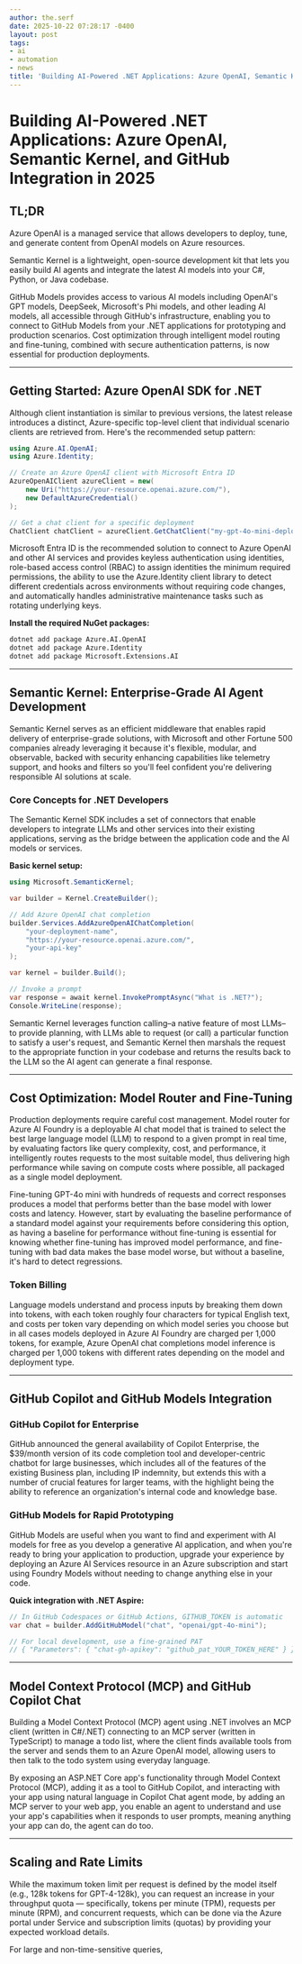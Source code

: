 ```yaml
---
author: the.serf
date: 2025-10-22 07:28:17 -0400
layout: post
tags:
- ai
- automation
- news
title: 'Building AI-Powered .NET Applications: Azure OpenAI, Semantic Kernel, and GitHub Integration in 2025'
---
```

# Building AI-Powered .NET Applications: Azure OpenAI, Semantic Kernel, and GitHub Integration in 2025

## TL;DR


Azure OpenAI is a managed service that allows developers to deploy, tune, and generate content from OpenAI models on Azure resources.
 
Semantic Kernel is a lightweight, open-source development kit that lets you easily build AI agents and integrate the latest AI models into your C#, Python, or Java codebase.
 
GitHub Models provides access to various AI models including OpenAI's GPT models, DeepSeek, Microsoft's Phi models, and other leading AI models, all accessible through GitHub's infrastructure, enabling you to connect to GitHub Models from your .NET applications for prototyping and production scenarios.
 Cost optimization through intelligent model routing and fine-tuning, combined with secure authentication patterns, is now essential for production deployments.

---

## Getting Started: Azure OpenAI SDK for .NET


Although client instantiation is similar to previous versions, the latest release introduces a distinct, Azure-specific top-level client that individual scenario clients are retrieved from.
 Here's the recommended setup pattern:

```csharp
using Azure.AI.OpenAI;
using Azure.Identity;

// Create an Azure OpenAI client with Microsoft Entra ID
AzureOpenAIClient azureClient = new(
    new Uri("https://your-resource.openai.azure.com/"),
    new DefaultAzureCredential()
);

// Get a chat client for a specific deployment
ChatClient chatClient = azureClient.GetChatClient("my-gpt-4o-mini-deployment");
```


Microsoft Entra ID is the recommended solution to connect to Azure OpenAI and other AI services and provides keyless authentication using identities, role-based access control (RBAC) to assign identities the minimum required permissions, the ability to use the Azure.Identity client library to detect different credentials across environments without requiring code changes, and automatically handles administrative maintenance tasks such as rotating underlying keys.


**Install the required NuGet packages:**

```bash
dotnet add package Azure.AI.OpenAI
dotnet add package Azure.Identity
dotnet add package Microsoft.Extensions.AI
```

---

## Semantic Kernel: Enterprise-Grade AI Agent Development


Semantic Kernel serves as an efficient middleware that enables rapid delivery of enterprise-grade solutions, with Microsoft and other Fortune 500 companies already leveraging it because it's flexible, modular, and observable, backed with security enhancing capabilities like telemetry support, and hooks and filters so you'll feel confident you're delivering responsible AI solutions at scale.


### Core Concepts for .NET Developers


The Semantic Kernel SDK includes a set of connectors that enable developers to integrate LLMs and other services into their existing applications, serving as the bridge between the application code and the AI models or services.


**Basic kernel setup:**

```csharp
using Microsoft.SemanticKernel;

var builder = Kernel.CreateBuilder();

// Add Azure OpenAI chat completion
builder.Services.AddAzureOpenAIChatCompletion(
    "your-deployment-name",
    "https://your-resource.openai.azure.com/",
    "your-api-key"
);

var kernel = builder.Build();

// Invoke a prompt
var response = await kernel.InvokePromptAsync("What is .NET?");
Console.WriteLine(response);
```


Semantic Kernel leverages function calling–a native feature of most LLMs–to provide planning, with LLMs able to request (or call) a particular function to satisfy a user's request, and Semantic Kernel then marshals the request to the appropriate function in your codebase and returns the results back to the LLM so the AI agent can generate a final response.


---

## Cost Optimization: Model Router and Fine-Tuning

Production deployments require careful cost management. 
Model router for Azure AI Foundry is a deployable AI chat model that is trained to select the best large language model (LLM) to respond to a given prompt in real time, by evaluating factors like query complexity, cost, and performance, it intelligently routes requests to the most suitable model, thus delivering high performance while saving on compute costs where possible, all packaged as a single model deployment.



Fine-tuning GPT-4o mini with hundreds of requests and correct responses produces a model that performs better than the base model with lower costs and latency.
 However, 
start by evaluating the baseline performance of a standard model against your requirements before considering this option, as having a baseline for performance without fine-tuning is essential for knowing whether fine-tuning has improved model performance, and fine-tuning with bad data makes the base model worse, but without a baseline, it's hard to detect regressions.


### Token Billing


Language models understand and process inputs by breaking them down into tokens, with each token roughly four characters for typical English text, and costs per token vary depending on which model series you choose but in all cases models deployed in Azure AI Foundry are charged per 1,000 tokens, for example, Azure OpenAI chat completions model inference is charged per 1,000 tokens with different rates depending on the model and deployment type.


---

## GitHub Copilot and GitHub Models Integration

### GitHub Copilot for Enterprise


GitHub announced the general availability of Copilot Enterprise, the $39/month version of its code completion tool and developer-centric chatbot for large businesses, which includes all of the features of the existing Business plan, including IP indemnity, but extends this with a number of crucial features for larger teams, with the highlight being the ability to reference an organization's internal code and knowledge base.


### GitHub Models for Rapid Prototyping


GitHub Models are useful when you want to find and experiment with AI models for free as you develop a generative AI application, and when you're ready to bring your application to production, upgrade your experience by deploying an Azure AI Services resource in an Azure subscription and start using Foundry Models without needing to change anything else in your code.


**Quick integration with .NET Aspire:**

```csharp
// In GitHub Codespaces or GitHub Actions, GITHUB_TOKEN is automatic
var chat = builder.AddGitHubModel("chat", "openai/gpt-4o-mini");

// For local development, use a fine-grained PAT
// { "Parameters": { "chat-gh-apikey": "github_pat_YOUR_TOKEN_HERE" } }
```

---

## Model Context Protocol (MCP) and GitHub Copilot Chat


Building a Model Context Protocol (MCP) agent using .NET involves an MCP client (written in C#/.NET) connecting to an MCP server (written in TypeScript) to manage a todo list, where the client finds available tools from the server and sends them to an Azure OpenAI model, allowing users to then talk to the todo system using everyday language.



By exposing an ASP.NET Core app's functionality through Model Context Protocol (MCP), adding it as a tool to GitHub Copilot, and interacting with your app using natural language in Copilot Chat agent mode, by adding an MCP server to your web app, you enable an agent to understand and use your app's capabilities when it responds to user prompts, meaning anything your app can do, the agent can do too.


---

## Scaling and Rate Limits


While the maximum token limit per request is defined by the model itself (e.g., 128k tokens for GPT-4-128k), you can request an increase in your throughput quota — specifically, tokens per minute (TPM), requests per minute (RPM), and concurrent requests, which can be done via the Azure portal under Service and subscription limits (quotas) by providing your expected workload details.



For large and non-time-sensitive queries,
